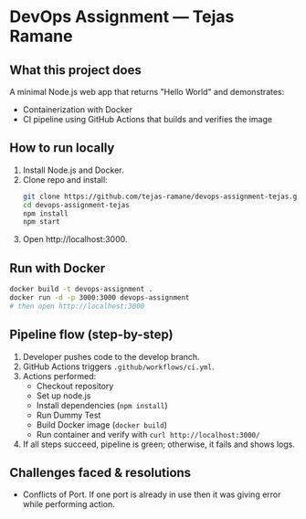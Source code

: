 # DevOps Assignment — Tejas Ramane

## What this project does
A minimal Node.js web app that returns "Hello World" and demonstrates:
- Containerization with Docker
- CI pipeline using GitHub Actions that builds and verifies the image

## How to run locally
1. Install Node.js and Docker.
2. Clone repo and install:
   ```bash
   git clone https://github.com/tejas-ramane/devops-assignment-tejas.git
   cd devops-assignment-tejas
   npm install
   npm start
   ```
3. Open http://localhost:3000.

## Run with Docker
```bash
docker build -t devops-assignment .
docker run -d -p 3000:3000 devops-assignment
# then open http://localhost:3000
```

## Pipeline flow (step-by-step)
1. Developer pushes code to the develop branch.  
2. GitHub Actions triggers `.github/workflows/ci.yml`.  
3. Actions performed:
   - Checkout repository
   - Set up node.js
   - Install dependencies (`npm install`)
   - Run Dummy Test
   - Build Docker image (`docker build`)  
   - Run container and verify with `curl http://localhost:3000/`  
4. If all steps succeed, pipeline is green; otherwise, it fails and shows logs.

## Challenges faced & resolutions
- Conflicts of Port. If one port is already in use then it was giving error while performing action.

